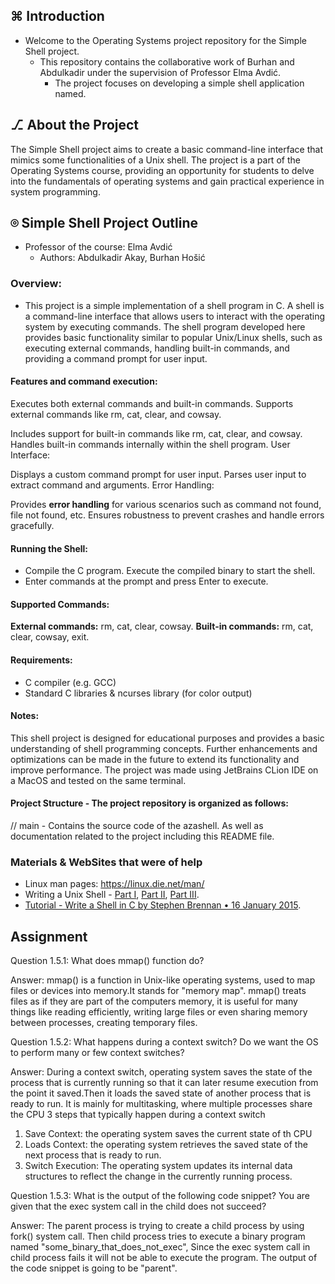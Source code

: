 ## ⌘ Introduction 
  - Welcome to the Operating Systems project repository for the Simple Shell project. 
    - This repository contains the collaborative work of Burhan and Abdulkadir under the supervision of Professor Elma Avdić. 
      - The project focuses on developing a simple shell application named. 

## ⎇ About the Project
  The Simple Shell project aims to create a basic command-line interface that mimics some functionalities of a Unix shell. 
  The project is a part of the Operating Systems course, providing an opportunity for students to delve into the fundamentals of operating systems and gain practical experience in system programming.

## ⌾ Simple Shell Project Outline
- Professor of the course:
 Elma Avdić
  - Authors:
 Abdulkadir Akay, Burhan Hošić

### Overview:
  - This project is a simple implementation of a shell program in C. 
A shell is a command-line interface that allows users to interact with the operating system by executing commands. 
The shell program developed here provides basic functionality similar to popular Unix/Linux shells, such as executing external commands, 
handling built-in commands, and providing a command prompt for user input.

#### **Features and command execution:**

Executes both external commands and built-in commands.
Supports external commands like rm, cat, clear, and cowsay.

Includes support for built-in commands like rm, cat, clear, and cowsay.
Handles built-in commands internally within the shell program.
User Interface:

Displays a custom command prompt for user input.
Parses user input to extract command and arguments.
Error Handling:

Provides **error handling** for various scenarios such as command not found, file not found, etc.
Ensures robustness to prevent crashes and handle errors gracefully.

#### **Running the Shell:**
  - Compile the C program. Execute the compiled binary to start the shell.
  - Enter commands at the prompt and press Enter to execute.

#### **Supported Commands:**
**External commands:** rm, cat, clear, cowsay. 
**Built-in commands:** rm, cat, clear, cowsay, exit.

#### Requirements:
  - C compiler (e.g. GCC)
  - Standard C libraries & ncurses library (for color output)

#### Notes:
This shell project is designed for educational purposes and provides a basic understanding of shell programming concepts.
Further enhancements and optimizations can be made in the future to extend its functionality and improve performance.
The project was made using JetBrains CLion IDE on a MacOS and tested on the same terminal. 

#### Project Structure - The project repository is organized as follows:
  // main - Contains the source code of the azashell. As well as documentation related to the project including this README file. 

### Materials & WebSites that were of help
* Linux man pages: https://linux.die.net/man/
* Writing a Unix Shell - [Part I](https://indradhanush.github.io/blog/writing-a-unix-shell-part-1/), [Part II](https://indradhanush.github.io/blog/writing-a-unix-shell-part-2/), [Part III](https://indradhanush.github.io/blog/writing-a-unix-shell-part-3/).
* [Tutorial - Write a Shell in C by Stephen Brennan • 16 January 2015](https://brennan.io/2015/01/16/write-a-shell-in-c/).

## Assignment
Question 1.5.1:
What does mmap() function do?

Answer:
mmap() is a function in Unix-like operating systems, used to map files or devices into memory.It stands for "memory map".
mmap() treats files as if they are part of the computers memory, it is useful for many things like reading efficiently, writing large files or even sharing memory between processes, creating temporary files.

Question 1.5.2:
What happens during a context switch? Do we want the OS to perform many or few context switches? 

Answer:
During a context switch, operating system saves the state of the process that is currently running so that it can later resume execution from the point it saved.Then it loads the saved state of another process that is ready to run.
It is mainly for multitasking, where multiple processes share the CPU
3 steps that typically happen during a context switch
1. Save Context: the operating system saves the current state of th CPU
2. Loads Context: the operating system retrieves the saved state of the next process that is ready to run.
3. Switch Execution: The operating system updates its internal data structures to reflect the change in the currently running process.

Question 1.5.3:
What is the output of the following code snippet? You are given that the exec system call in the child does not succeed?

Answer:
The parent process is trying to create a child process by using fork() system call. Then child process tries to execute a binary program named "some_binary_that_does_not_exec", Since the exec system call in child process fails it will not be able to execute the program.
The output of the code snippet is going to be "parent".

